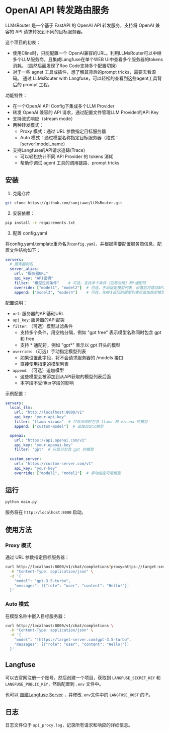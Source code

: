 # OpenAI API 转发路由服务

LLMsRouter 是一个基于 FastAPI 的 OpenAI API 转发服务，支持将 OpenAI 兼容的 API 请求转发到不同的目标服务器。

这个项目的初衷：
- 使用Cline时，只能配置一个 OpenAI兼容的URL。利用LLMsRouter可以中继多个LLM服务商。且集成Langfuse在单个WEB UI中查看多个服务器的tokens消耗。 (虽然后面发现了Roo Code支持多个配置切换)
- 对于一些 agnet 工具或插件，想了解其背后的prompt tricks，需要去看源码。 通过 LLMsRouter with Langfuse，可以轻松的查看到这些agent工具背后的 prompt 工程。


功能特性：
- 在一个OpenAI API Config下集成多个LLM Provider
- 转发 OpenAI 兼容的 API 请求，通过配置文件管理LLM Provider的API Key
- 支持流式响应（stream mode）
- 两种转发模式：
  - Proxy 模式：通过 URL 参数指定目标服务器
  - Auto 模式：通过模型名称指定目标服务器（格式：[server]model_name）
- 支持Langfuse的API请求追踪(Trace)
  - 可以轻松统计不同 API Provider 的 tokens 消耗
  - 帮助你调试 agent 工具的调用链路、prompt tricks

## 安装

1. 克隆仓库
```bash
git clone https://github.com/sunjiawe/LLMsRouter.git
```

2. 安装依赖：
```bash
pip install -r requirements.txt
```

3. 配置 config.yaml

将config.yaml.template重命名为`config.yaml`，并根据需要配置服务商信息。配置文件结构如下：

```yaml
servers:
  # 服务器别名
  server_alias:
    url: "服务器URL"
    api_key: "API密钥"
    filter: "模型过滤条件"    # 可选，支持多个条件（空格分隔）和*通配符
    override: ["model1", "model2"]  # 可选，手动指定模型列表，设置后将跳过API请求
    append: ["model3", "model4"]    # 可选，在API返回的模型列表后追加指定模型

```

配置说明：
- `url`: 服务器的API基础URL
- `api_key`: 服务器的API密钥
- `filter`: （可选）模型过滤条件
  - 支持多个条件，用空格分隔，例如 "gpt free" 表示模型名称同时包含 gpt 和 free
  - 支持 * 通配符，例如 "gpt*" 表示以 gpt 开头的模型
- `override`: （可选）手动指定模型列表
  - 如果设置此字段，将不会请求服务器的 /models 接口
  - 直接使用指定的模型列表
- `append`: （可选）追加模型
  - 这些模型会被添加到从API获取的模型列表后面
  - 本字段不受filter字段的影响

示例配置：
```yaml
servers:
  local_llm:
    url: "http://localhost:8000/v1"
    api_key: "your-api-key"
    filter: "llama vicuna"  # 只显示同时包含 llama 和 vicuna 的模型
    append: ["custom-model"]  # 追加自定义模型

  openai:
    url: "https://api.openai.com/v1"
    api_key: "your-openai-key"
    filter: "gpt"  # 只显示包含 gpt 的模型
    
  custom_server:
    url: "https://custom-server.com/v1"
    api_key: "your-key"
    override: ["model1", "model2"]  # 手动指定可用模型
```

## 运行

```bash
python main.py
```

服务将在 `http://localhost:8000` 启动。

## 使用方法

### Proxy 模式

通过 URL 参数指定目标服务器：

```bash
curl http://localhost:8000/v1/chat/completions?proxy=https://target-server.com \
  -H "Content-Type: application/json" \
  -d '{
    "model": "gpt-3.5-turbo",
    "messages": [{"role": "user", "content": "Hello!"}]
  }'
```

### Auto 模式

在模型名称中嵌入目标服务器：

```bash
curl http://localhost:8000/v1/chat/completions \
  -H "Content-Type: application/json" \
  -d '{
    "model": "[https://target-server.com]gpt-3.5-turbo",
    "messages": [{"role": "user", "content": "Hello!"}]
  }'
```

## Langfuse

可以去官网注册一个账号，然后创建一个项目，获取到 `LANGFUSE_SECRET_KEY` 和 `LANGFUSE_PUBLIC_KEY`，然后配置到 `.env` 文件中。

也可以 [自建Langfuse Server](https://langfuse.com/self-hosting) ，并修改`.env`文件中的 `LANGFUSE_HOST` 的IP。


## 日志

日志文件位于 `api_proxy.log`，记录所有请求和响应的详细信息。 